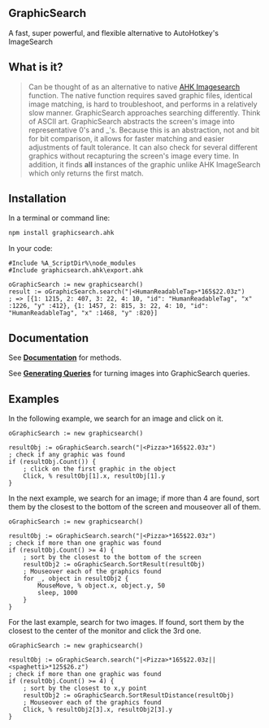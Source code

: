 ## GraphicSearch

A fast, super powerful, and flexible alternative to AutoHotkey's ImageSearch


## What is it?

> Can be thought of as an alternative to native [AHK Imagesearch](https://autohotkey.com/docs/commands/ImageSearch.htm) function. The native function requires saved graphic files, identical image matching, is hard to troubleshoot, and performs in a relatively slow manner. GraphicSearch approaches searching differently. Think of ASCII art. GraphicSearch abstracts the screen's image into representative 0's and _'s. Because this is an abstraction, not and bit for bit comparison, it allows for faster matching and easier adjustments of fault tolerance. It can also check for several different graphics without recapturing the screen's image every time. In addition, it finds **all** instances of the graphic unlike AHK ImageSearch which only returns the first match. 


## Installation

In a terminal or command line:

```bash
npm install graphicsearch.ahk
```

In your code:

```autohotkey
#Include %A_ScriptDir%\node_modules
#Include graphicsearch.ahk\export.ahk

oGraphicSearch := new graphicsearch()
result := oGraphicSearch.search("|<HumanReadableTag>*165$22.03z")
; => [{1: 1215, 2: 407, 3: 22, 4: 10, "id": "HumanReadableTag", "x" :1226, "y" :412}, {1: 1457, 2: 815, 3: 22, 4: 10, "id": "HumanReadableTag", "x" :1468, "y" :820}]
```


## Documentation

See [**Documentation**](/documentation) for methods.

See [**Generating Queries**](/generating-queries) for turning images into GraphicSearch queries.


## Examples

In the following example, we search for an image and click on it.

```autohotkey
oGraphicSearch := new graphicsearch()

resultObj := oGraphicSearch.search("|<Pizza>*165$22.03z")
; check if any graphic was found
if (resultObj.Count()) {
    ; click on the first graphic in the object
    Click, % resultObj[1].x, resultObj[1].y
}
```

In the next example, we search for an image; if more than 4 are found, sort them by the closest to the bottom of the screen and mouseover all of them.

```autohotkey
oGraphicSearch := new graphicsearch()

resultObj := oGraphicSearch.search("|<Pizza>*165$22.03z")
; check if more than one graphic was found
if (resultObj.Count() >= 4) {
    ; sort by the closest to the bottom of the screen
    resultObj2 := oGraphicSearch.SortResult(resultObj)
    ; Mouseover each of the graphics found
    for _, object in resultObj2 {
        MouseMove, % object.x, object.y, 50
        sleep, 1000
    }
}
```

For the last example, search for two images. If found, sort them by the closest to the center of the monitor and click the 3rd one.

```autohotkey
oGraphicSearch := new graphicsearch()

resultObj := oGraphicSearch.search("|<Pizza>*165$22.03z||<spaghetti>*125$26.z")
; check if more than one graphic was found
if (resultObj.Count() >= 4) {
    ; sort by the closest to x,y point
    resultObj2 := oGraphicSearch.SortResultDistance(resultObj)
    ; Mouseover each of the graphics found
    Click, % resultObj2[3].x, resultObj2[3].y
}
```
